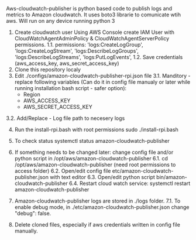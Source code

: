 Aws-cloudwatch-publisher is python based code to publish logs and metrics to Amazon cloudwatch. It uses boto3 librarie to comunicate wtih aws. Will run on any device running python 3

1. Create cloudwatch user 
Using AWS Console create IAM User with CloudWatchAgentAdminPolicy & CloudWatchAgentServerPolicy permissions.
1.1.  permissions:
                        'logs:CreateLogGroup',
                        'logs:CreateLogStream',
                        'logs:DescribeLogGroups',
                        'logs:DescribeLogStreams',
                        'logs:PutLogEvents',
1.2. Save credentials (aws_access_key, aws_secret_access_key)
2. Clone this repository localy
3. Edit ./configs/amazon-cloudwatch-publisher-rpi.json file
3.1. Manditory - replace following variables (Can do it in config file manualy or later while running installation bash script - safer option):
    - Region
    - AWS_ACCESS_KEY
    - AWS_SECRET_ACCESS_KEY

3.2. Add/Replace
     - Log file path to necesery logs

4. Run the install-rpi.bash with root permissions
 sudo ./install-rpi.bash

5. To check status 
systemctl status amazon-cloudwatch-publisher


6. If something needs to be changed later: change config file and/or python script in /opt/aws/amazon-cloudwatch-publisher 
6.1. cd /opt/aws/amazon-cloudwatch-publisher (need root permissions to access folder)
6.2. Open/edit config file etc/amazon-cloudwatch-publisher.json with text editor
6.3. Open/edit python script bin/amazon-cloudwatch-publisher
6.4. Restart cloud watch service:
     systemctl restart amazon-cloudwatch-publisher

7.  Amazon-cloudwatch-publisher logs are stored in ./logs folder.
7.1. To enable debug mode, in ./etc/amazon-cloudwatch-publisher.json change "debug": false.

8. Delete cloned files, especially if aws credentials written in config file manually.


